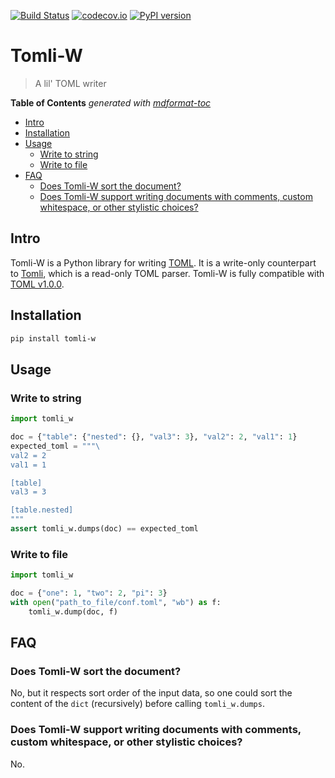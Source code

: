 [![Build Status](https://github.com/hukkin/tomli-w/workflows/Tests/badge.svg?branch=master)](https://github.com/hukkin/tomli-w/actions?query=workflow%3ATests+branch%3Amaster+event%3Apush)
[![codecov.io](https://codecov.io/gh/hukkin/tomli-w/branch/master/graph/badge.svg)](https://codecov.io/gh/hukkin/tomli-w)
[![PyPI version](https://img.shields.io/pypi/v/tomli-w)](https://pypi.org/project/tomli-w)

# Tomli-W

> A lil' TOML writer

**Table of Contents**  *generated with [mdformat-toc](https://github.com/hukkin/mdformat-toc)*

<!-- mdformat-toc start --slug=github --maxlevel=6 --minlevel=2 -->

- [Intro](#intro)
- [Installation](#installation)
- [Usage](#usage)
  - [Write to string](#write-to-string)
  - [Write to file](#write-to-file)
- [FAQ](#faq)
  - [Does Tomli-W sort the document?](#does-tomli-w-sort-the-document)
  - [Does Tomli-W support writing documents with comments, custom whitespace, or other stylistic choices?](#does-tomli-w-support-writing-documents-with-comments-custom-whitespace-or-other-stylistic-choices)

<!-- mdformat-toc end -->

## Intro<a name="intro"></a>

Tomli-W is a Python library for writing [TOML](https://toml.io).
It is a write-only counterpart to [Tomli](https://github.com/hukkin/tomli),
which is a read-only TOML parser.
Tomli-W is fully compatible with [TOML v1.0.0](https://toml.io/en/v1.0.0).

## Installation<a name="installation"></a>

```bash
pip install tomli-w
```

## Usage<a name="usage"></a>

### Write to string<a name="write-to-string"></a>

```python
import tomli_w

doc = {"table": {"nested": {}, "val3": 3}, "val2": 2, "val1": 1}
expected_toml = """\
val2 = 2
val1 = 1

[table]
val3 = 3

[table.nested]
"""
assert tomli_w.dumps(doc) == expected_toml
```

### Write to file<a name="write-to-file"></a>

```python
import tomli_w

doc = {"one": 1, "two": 2, "pi": 3}
with open("path_to_file/conf.toml", "wb") as f:
    tomli_w.dump(doc, f)
```

## FAQ<a name="faq"></a>

### Does Tomli-W sort the document?<a name="does-tomli-w-sort-the-document"></a>

No, but it respects sort order of the input data,
so one could sort the content of the `dict` (recursively) before calling `tomli_w.dumps`.

### Does Tomli-W support writing documents with comments, custom whitespace, or other stylistic choices?<a name="does-tomli-w-support-writing-documents-with-comments-custom-whitespace-or-other-stylistic-choices"></a>

No.
